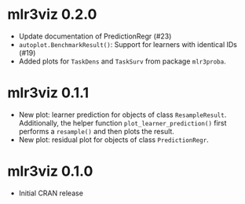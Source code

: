 # mlr3viz 0.2.0

- Update documentation of PredictionRegr (#23)
- `autoplot.BenchmarkResult()`: Support for learners with identical IDs (#19)
- Added plots for `TaskDens` and `TaskSurv` from package `mlr3proba`.

# mlr3viz 0.1.1

- New plot: learner prediction for objects of class `ResampleResult`.
  Additionally, the helper function `plot_learner_prediction()` first performs a
  `resample()` and then plots the result.
- New plot: residual plot for objects of class `PredictionRegr`.

# mlr3viz 0.1.0

- Initial CRAN release
